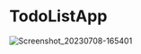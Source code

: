 # TodoListApp
![Screenshot_20230708-165401](https://github.com/Flyingharshh/TodoListApp/assets/138389903/e5f2bd0c-ed6c-48e4-a59d-d1ca15aa6ce0)
